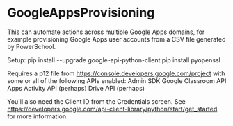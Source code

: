 GoogleAppsProvisioning
======================

This can automate actions across multiple Google Apps domains, for example provisioning Google Apps user accounts from a CSV file generated by PowerSchool.

Setup:
pip install --upgrade google-api-python-client
pip install pyopenssl

Requires a p12 file from https://console.developers.google.com/project with some or all of the following APIs enabled:
Admin SDK
Google Classroom API
Apps Activity API (perhaps)
Drive API (perhaps)

You'll also need the Client ID from the Credentials screen. See https://developers.google.com/api-client-library/python/start/get_started for more information.
